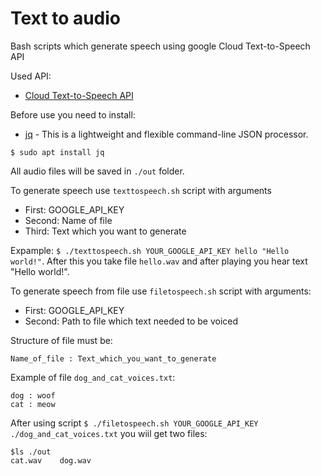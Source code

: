 # Text to audio
Bash scripts which generate speech using google Cloud Text-to-Speech API

Used API:
- [Cloud Text-to-Speech API](https://console.cloud.google.com/apis/library/texttospeech.googleapis.com)

Before use you need to install:
- [jq](https://stedolan.github.io/jq/) - This is a lightweight and flexible command-line JSON processor.
~~~
$ sudo apt install jq
~~~

All audio files will be saved in ```./out``` folder.

To generate speech use `texttospeech.sh` script with arguments
- First: GOOGLE_API_KEY
- Second: Name of file
- Third: Text which you want to generate

Expample: ```$ ./texttospeech.sh YOUR_GOOGLE_API_KEY hello "Hello world!"```. After this you take file `hello.wav` and after playing you hear text "Hello world!".


To generate speech from file use `filetospeech.sh` script with arguments:
- First: GOOGLE_API_KEY
- Second: Path to file which text needed to be voiced

 Structure  of file must be:

```Name_of_file : Text_which_you_want_to_generate```

Example of file `dog_and_cat_voices.txt`:
~~~
dog : woof
cat : meow
~~~
After using script ```$ ./filetospeech.sh YOUR_GOOGLE_API_KEY ./dog_and_cat_voices.txt``` you wiil get two files:
~~~
$ls ./out
cat.wav    dog.wav
~~~
